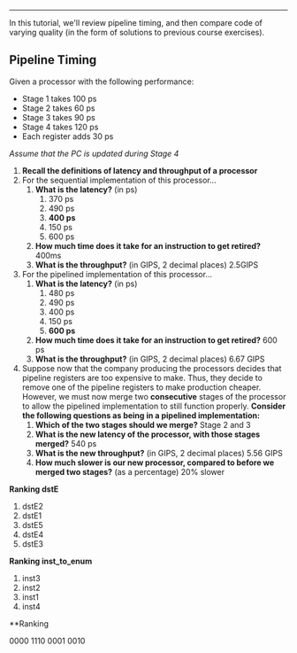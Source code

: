 ***
In this tutorial, we'll review pipeline timing, and then compare code of varying quality (in the form of solutions to previous course exercises).

## Pipeline Timing

[](https://github.students.cs.ubc.ca/cpsc313/CPSC313-2025W1/tree/main/tutorial/3#pipeline-timing)

Given a processor with the following performance:

- Stage 1 takes 100 ps
- Stage 2 takes 60 ps
- Stage 3 takes 90 ps
- Stage 4 takes 120 ps
- Each register adds 30 ps

_Assume that the PC is updated during Stage 4_

1. **Recall the definitions of latency and throughput of a processor**
2. For the sequential implementation of this processor...
    1. **What is the latency?** (in ps)
        1. 370 ps
        2. 490 ps
        3. **400 ps**
        4. 150 ps
        5. 600 ps
    2. **How much time does it take for an instruction to get retired?**
	    400ms
    3. **What is the throughput?** (in GIPS, 2 decimal places)
	    2.5GIPS
3. For the pipelined implementation of this processor...
    1. **What is the latency?** (in ps)
        1. 480 ps
        2. 490 ps
        3. 400 ps
        4. 150 ps
        5. **600 ps**
    2. **How much time does it take for an instruction to get retired?**
	    600 ps
    3. **What is the throughput?** (in GIPS, 2 decimal places)
	    6.67 GIPS
4. Suppose now that the company producing the processors decides that pipeline registers are too expensive to make. Thus, they decide to remove one of the pipeline registers to make production cheaper. However, we must now merge two **consecutive** stages of the processor to allow the pipelined implementation to still function properly. **Consider the following questions as being in a pipelined implementation:**
    1. **Which of the two stages should we merge?**
		Stage 2 and 3
    1. **What is the new latency of the processor, with those stages merged?**
	    540 ps
    2. **What is the new throughput?** (in GIPS, 2 decimal places)
	    5.56 GIPS
    3. **How much slower is our new processor, compared to before we merged two stages?** (as a percentage)
	    20% slower

**Ranking dstE**
1. dstE2
2. dstE1
3. dstE5
4. dstE4
5. dstE3

**Ranking inst_to_enum**
1. inst3
2. inst2
3. inst1
4. inst4

**Ranking



0000 1110
0001 0010
